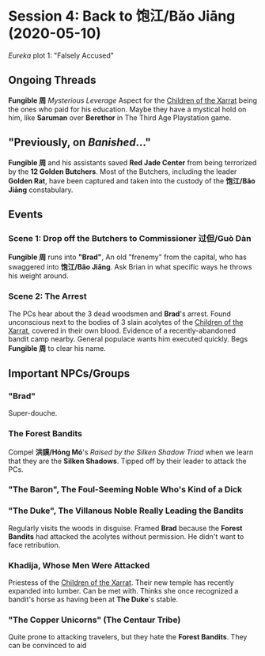# Session 4: Back to 饱江/Băo Jiāng (2020-05-10)

_Eureka_ plot 1: "Falsely Accused"

## Ongoing Threads
**Fungible 周** _Mysterious Leverage_ Aspect for the [Children of the
Xarrat](../cthulhu_missionaries.md) being the ones who paid for his education.
Maybe they have a mystical hold on him, like **Saruman** over **Berethor**
in The Third Age Playstation game.

## "Previously, on _Banished_..."
**Fungible 周** and his assistants saved **Red Jade Center** from being
terrorized by the **12 Golden Butchers**. Most of the Butchers, including the
leader **Golden Rat**, have been captured and taken into the custody of the
**饱江/Băo Jiāng** constabulary.

## Events

### Scene 1: Drop off the Butchers to Commissioner 过但/Guò Dàn
**Fungible 周** runs into **"Brad"**, An old "frenemy" from the capital, who
has swaggered into **饱江/Băo Jiāng**. Ask Brian in what specific ways he
throws his weight around.

### Scene 2: The Arrest
The PCs hear about the 3 dead woodsmen and **Brad**'s arrest.
Found unconscious next to the bodies of 3 slain acolytes of the
[Children of the Xarrat](../cthulhu_missionaries.md), covered in their own blood.
Evidence of a recently-abandoned bandit camp nearby.
General populace wants him executed quickly.
Begs **Fungible 周** to clear his name.

## Important NPCs/Groups

### "Brad"
Super-douche.

### The Forest Bandits
Compel **洪謨/Hóng Mó**'s _Raised by the Silken Shadow Triad_ when we learn that
they are the **Silken Shadows**. Tipped off by their leader to attack the PCs.

### "The Baron", The Foul-Seeming Noble Who's Kind of a Dick

### "The Duke", The Villanous Noble Really Leading the Bandits
Regularly visits the woods in disguise. Framed **Brad** because the **Forest Bandits**
had attacked the acolytes without permission. He didn't want to face retribution.

### Khadija, Whose Men Were Attacked
Priestess of the [Children of the Xarrat](../cthulhu_missionaries.md). Their new
temple has recently expanded into lumber. Can be met with. Thinks she once
recognized a bandit's horse as having been at **The Duke**'s stable.

### "The Copper Unicorns" (The Centaur Tribe)
Quite prone to attacking travelers, but they hate the **Forest Bandits**.
They can be convinced to aid
